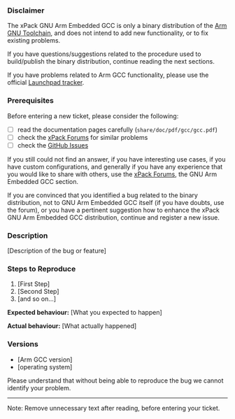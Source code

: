 ### Disclaimer

The xPack GNU Arm Embedded GCC is only a binary distribution of
the [Arm GNU Toolchain](https://developer.arm.com/Tools%20and%20Software/GNU%20Toolchain),
and does not intend to add new functionality, or to fix existing problems.

If you have questions/suggestions related to the procedure used to
build/publish the binary distribution, continue reading the next sections.

If you have problems related to Arm GCC functionality, please use the
official [Launchpad tracker](https://bugs.launchpad.net/gcc-arm-embedded/).

### Prerequisites

Before entering a new ticket, please consider the following:

- [ ] read the documentation pages carefully (`share/doc/pdf/gcc/gcc.pdf`)
- [ ] check the [xPack Forums](https://www.tapatalk.com/groups/xpack/) for similar problems
- [ ] check the [GitHub Issues](https://github.com/xpack-dev-tools/arm-none-eabi-gcc-xpack/issues/)

If you still could not find an answer, if you have interesting use
cases, if you have custom configurations, and generally if you have
any experience that you would like to share with others, use the
[xPack Forums](https://www.tapatalk.com/groups/xpack/), the
GNU Arm Embedded GCC section.

If you are convinced that you identified a bug related to the binary
distribution, not to GNU Arm Embedded GCC itself (if you have doubts,
use the forum), or you have a pertinent suggestion how to enhance the
xPack GNU Arm Embedded GCC distribution, continue and register a new issue.

### Description

[Description of the bug or feature]

### Steps to Reproduce

1. [First Step]
2. [Second Step]
3. [and so on...]

**Expected behaviour:** [What you expected to happen]

**Actual behaviour:** [What actually happened]

### Versions

- [Arm GCC version]
- [operating system]

Please understand that without being able to reproduce the bug we cannot
identify your problem.

---

Note: Remove unnecessary text after reading, before entering your ticket.
